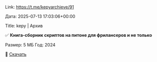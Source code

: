 Link: https://t.me/kepyarchieve/91

Дата: 2025-07-13 17:03:06+00:00

Title: kepy | Архив

✅ **Книга-сборник скриптов на питоне для фрилансеров и не
только**

Размер: 5 МБ
Год: 2024

📂 [Скачать](https://cloud.mail.ru/public/DKDj/xgAzPty1C)

